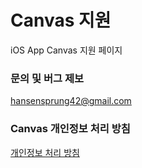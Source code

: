 # Canvas 지원
iOS App Canvas 지원 페이지

### 문의 및 버그 제보
hansensprung42@gmail.com

### Canvas 개인정보 처리 방침
[개인정보 처리 방침](https://github.com/hasen-sprung/Canvas_help/wiki/Canvas-Privacy-Policy)
